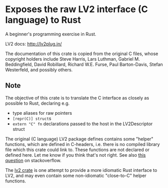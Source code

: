 # Exposes the raw LV2 interface (C language) to Rust

A beginner's programming exercise in Rust.

LV2 docs: http://lv2plug.in/

The documentation of this crate is copied from the original C files, whose
copyright holders include Steve Harris, Lars Luthman, Gabriel M. Beddingfield, David Robillard, Richard W.E. Furse, Paul Barton-Davis, Stefan Westerfeld, and possibly others.

## Note

The objective of this crate is to translate the C interface as closely as
possible to Rust, declaring e.g.

* type aliases for raw pointers
* `[repr(C)] struct`s
* `extern "C" fn` declarations passed to the host in the LV2Descriptor struct

The original (C language) LV2 package defines contains some "helper" functions, which are
defined in C-headers, i.e. there is no compiled library file which this crate 
could link to. These functions are not declared or defined here. Let me know if 
you think that's not right. See also [this question](http://stackoverflow.com/questions/40944524/how-does-one-design-a-plugin-interface-for-digital-audio-workstation-hosts-in-pu) on stackoverflow.

The [lv2 crate](https://crates.io/crates/lv2) is one attempt to provide a more
idiomatic Rust interface to LV2, and may even contain some non-idiomatic
"close-to-C" helper functions.

